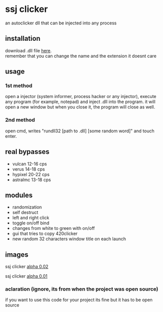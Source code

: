 # ssj clicker
an autoclicker dll that can be injected into any process

## installation
download .dll file [here](https://github.com/felossj/autoclick/releases/tag/v2).<br />
remember that you can change the name and the extension it doesnt care

## usage

### 1st method
open a injector (system informer, process hacker or any injector), execute any program (for example, notepad) and inject .dll into the program. it will open a new window but when you close it, the program will close as well.

### 2nd method
open cmd, writes "rundll32 [path to .dll] [some random word]" and touch enter.

## real bypasses
- vulcan 12-16 cps
- verus 14-18 cps
- hypixel 20-22 cps
- astralmc 13-18 cps
  
## modules
- randomization
- self destruct
- left and right click
- toggle on/off bind
- changes from white to green with on/off
- gui that tries to copy 420clicker
- new random 32 characters window title on each launch
  
## images

ssj clicker [alpha 0.02](https://imgur.com/a/fUiSGVg)

ssj clicker [alpha 0.01](https://imgur.com/a/WudtAKY)

### aclaration (ignore, its from when the project was open source)
if you want to use this code for your project its fine but it has to be open source
